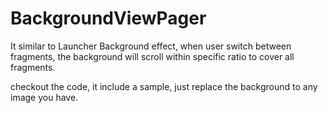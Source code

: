 BackgroundViewPager
===================

It similar to Launcher Background effect, when user switch between fragments, the background will scroll within specific ratio to cover all fragments.

checkout the code, it include a sample, just replace the background to any image you have.

